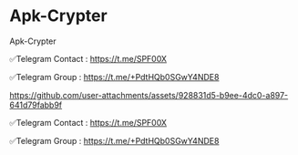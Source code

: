 # Apk-Crypter
Apk-Crypter


✅Telegram Contact : https://t.me/SPF00X


✅Telegram Group : https://t.me/+PdtHQb0SGwY4NDE8





https://github.com/user-attachments/assets/928831d5-b9ee-4dc0-a897-641d79fabb9f


✅Telegram Contact : https://t.me/SPF00X


✅Telegram Group : https://t.me/+PdtHQb0SGwY4NDE8





